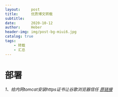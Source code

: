 ```yaml
---
layout:     post
title:      优质博文转载
subtitle:   
date:       2020-10-12
author:     Heber
header-img: img/post-bg-miui6.jpg
catalog: true
tags:
    - 转载
    - 汇总
---
```



# 部署

*1、给内网tomcat安装https证书让谷歌浏览器信任 [原链接](https://blog.csdn.net/PiaoMiaoXiaodao/article/details/103609757)*
